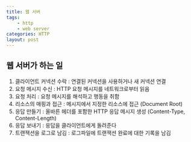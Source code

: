 ```yaml
---
title: 웹 서버
tags: 
    - http
    - web server
categories: HTTP
layout: post
---
```


## 웹 서버가 하는 일
1. 클라이언트 커넥션 수락 : 연결된 커넥션을 사용하거나 새 커넥션 연결
2. 요청 메시지 수신 : HTTP 요청 메시지를 네트워크로부터 읽음
3. 요청 처리 : 요청 메시지를 해석하고 행동을 취함
4. 리소스의 매핑과 접근 : 메시지에서 지정한 리소스에 접근 (Document Root)
5. 응답 만들기 : 올바른 헤더를 포함한 HTTP 응답 메시지 생성 (Content-Type, Content-Length)
6. 응답 보내기 : 응답을 클라이언트에게 돌려준다
7. 트랜잭션을 로그로 남김 : 로그파일에 트랜잭션 완료에 대한 기록을 남김